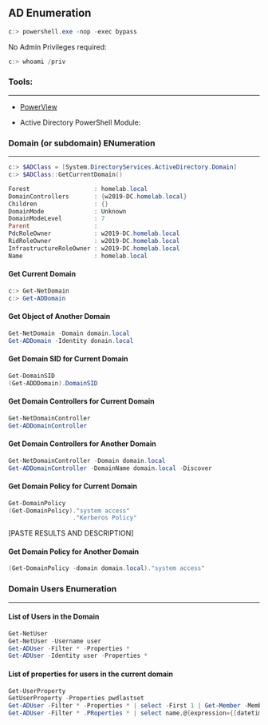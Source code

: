 ## AD Enumeration
```powershell
c:> powershell.exe -nop -exec bypass
```
No Admin Privileges required:
```powershell
c:> whoami /priv
```
### Tools:
---

- [PowerView](https://github.com/PowerShellMafia/PowerSploit/blob/master/Recon/PowerView.ps1)

- Active Directory PowerShell Module:

### Domain (or subdomain) ENumeration
---
```powershell
c:> $ADClass = [System.DirectoryServices.ActiveDirectory.Domain]
c:> $ADClass::GetCurrentDomain()

Forest                  : homelab.local
DomainControllers       : {w2019-DC.homelab.local}
Children                : {}
DomainMode              : Unknown
DomainModeLevel         : 7
Parent                  :
PdcRoleOwner            : w2019-DC.homelab.local
RidRoleOwner            : w2019-DC.homelab.local
InfrastructureRoleOwner : w2019-DC.homelab.local
Name                    : homelab.local
```

#### Get Current Domain
```powershell
c:> Get-NetDomain
c:> Get-ADDomain
```
#### Get Object of Another Domain
```powershell
Get-NetDomain -Domain domain.local
Get-ADDomain -Identity donain.local
```
#### Get Domain SID for Current Domain
```powershell
Get-DomainSID
(Get-ADDDomain).DomainSID
```
#### Get Domain Controllers for Current Domain
```powershell
Get-NetDomainController
Get-ADDomainController
```
#### Get Domain Controllers for Another Domain
```powershell
Get-NetDomainController -Domain domain.local
Get-ADDomainController -DomainName domain.local -Discover
```
#### Get Domain Policy for Current Domain
```powershell
Get-DomainPolicy
(Get-DomainPolicy)."system access"
                  ."Kerberos Policy"
```				  
[PASTE RESULTS AND DESCRIPTION]

#### Get Domain Policy for Another Domain
```powershell
(Get-DomainPolicy -domain domain.local)."system access"
```
### Domain Users Enumeration
---

#### List of Users in the Domain
```powershell
Get-NetUser
Get-NetUser -Username user
Get-ADUser -Filter * -Properties *
Get-ADUser -Identity user -Properties *
```
#### List of properties for users in the current domain
```powershell
Get-UserProperty
GetUserProperty -Properties pwdlastset
Get-ADUser -Filter * -Properties * | select -First 1 | Get-Member -MemberType *Property | select Name
Get-ADUser -Filter * .PRoperties * | select name,@{expression={[datetime]::fromFileTime($_.pwdlastset)}}
```
